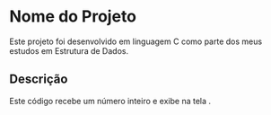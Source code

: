 # Nome do Projeto

Este projeto foi desenvolvido em linguagem C como parte dos meus estudos em Estrutura de Dados.

## Descrição
Este código recebe um número inteiro e exibe na tela .
